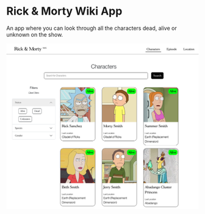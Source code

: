 # Rick & Morty Wiki App

An app where you can look through all the characters dead, alive or unknown on the show.

![This is an image](https://github.com/zahwah-codes/rickandmorty/blob/21dd93b8956329c5afac3fdc2ec9f6b5fb39893b/website-screenshot.png)
